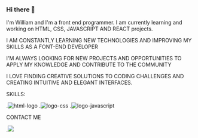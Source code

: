 ### Hi there 👋

I'm William and I'm a front end programmer. I am currently learning and working on HTML, CSS, JAVASCRIPT AND REACT projects.

I AM CONSTANTLY LEARNING NEW TECHNOLOGIES AND IMPROVING MY SKILLS AS A FONT-END DEVELOPER

I'M ALWAYS LOOKING FOR NEW PROJECTS AND OPPORTUNITIES TO APPLY MY KNOWLEDGE AND CONTRIBUTE TO THE COMMUNITY

I LOVE FINDING CREATIVE SOLUTIONS TO CODING CHALLENGES AND CREATING INTUITIVE AND ELEGANT INTERFACES.

SKILLS:

.<img src ="https://img.shields.io/badge/HTML-239120?style=for-the-badge&logo=html5&logoColor=white" alt="html-logo"/>
.<img src="https://img.shields.io/badge/CSS-239120?&style=for-the-badge&logo=css3&logoColor=white" alt="logo-css"/>
.<img src="https://img.shields.io/badge/JavaScript-323330?style=for-the-badge&logo=javascript&logoColor=F7DF1E" alt="logo-javascript"/>

CONTACT ME

.<a href="https://www.linkedin.com/in/william-schulz-74512733/"><img src="https://img.shields.io/badge/LinkedIn-0077B5?style=for-the-badge&logo=linkedin&logoColor=white" />
